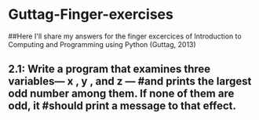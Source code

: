 # Guttag-Finger-exercises
##Here I'll share my answers for the finger excercices of  Introduction to Computing and Programming using Python (Guttag, 2013)

## 2.1: Write a program that examines three variables— x , y , and z — #and prints the largest odd number among them. If none of them are odd, it #should print a message to that effect.

